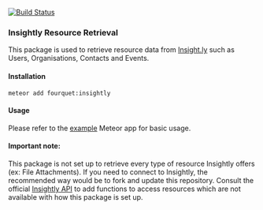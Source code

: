 [![Build Status](https://travis-ci.org/fourquet/meteor-package-insightly.svg)](https://travis-ci.org/fourquet/meteor-package-insightly)

### Insightly Resource Retrieval

This package is used to retrieve resource data from [Insight.ly](http://Insightly.com) such as Users, Organisations, Contacts and Events.

#### Installation
`meteor add fourquet:insightly `

#### Usage
Please refer to the [example](https://github.com/fourquet/meteor-package-insightly) Meteor app for basic usage.

#### Important note:
This package is not set up to retrieve every type of resource Insightly offers (ex: File Attachments). If you need to connect to Insightly, the recommended way would be to fork and update this repository. Consult the official [Insightly API](https://api.insight.ly/v2/Help) to add functions to access resources which are not available with how this package is set up.
